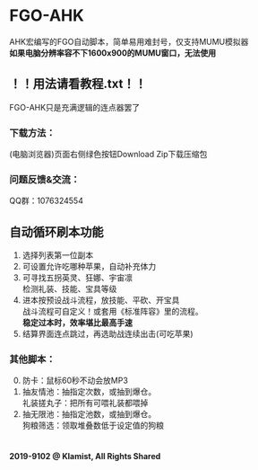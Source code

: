 # FGO-AHK
AHK宏编写的FGO自动脚本，简单易用难封号，仅支持MUMU模拟器<br>
**如果电脑分辨率容不下1600x900的MUMU窗口，无法使用**<br>
## ！！用法请看教程.txt！！
FGO-AHK只是充满逻辑的连点器罢了<br>
### 下载方法：
(电脑浏览器)页面右侧绿色按钮Download Zip下载压缩包<br>
### 问题反馈&交流：
QQ群：1076324554<br>
## 自动循环刷本功能
1. 选择列表第一位副本<br>
2. 可设置允许吃哪种苹果，自动补充体力<br>
3. 可寻找五拐英灵、狂娜、宇宙凛<br>检测礼装、技能、宝具等级<br>
4. 进本按预设战斗流程，放技能、平砍、开宝具<br>战斗流程可自定义！或套用《标准阵容》里的流程。<br>**稳定过本时，效率堪比最高手速**<br>
5. 结算界面连点跳过，再选助战连续出击(可吃苹果)<br>
### 其他脚本：
0. 防卡：鼠标60秒不动会放MP3<br>
1. 抽友情池：抽指定次数，或抽到爆仓。<br>礼装搓丸子：把所有可喂礼装都喂掉<br>
2. 抽无限池：抽指定池数，或抽到爆仓。<br>狗粮筛选：领取堆叠数低于设定值的狗粮<br><br>
#### 2019-9102 @ Klamist, All Rights Shared
